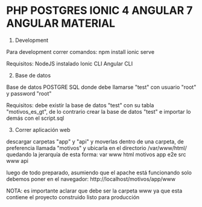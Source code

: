 # PHP POSTGRES IONIC 4 ANGULAR 7 ANGULAR MATERIAL

1. Development

Para development correr comandos:
npm install
ionic serve

Requisitos:
NodeJS instalado
Ionic CLI
Angular CLI

2. Base de datos

Base de datos POSTGRE SQL donde debe llamarse "test" con usuario "root" y password "root"

Requisitos:
debe existir la base de datos "test" con su tabla "motivos_es_gt", de lo contrario crear la base de datos "test" e importar lo demás con el script.sql

3. Correr aplicación web

descargar carpetas "app" y "api" y moverlas dentro de una carpeta, de preferencia llamada "motivos" y ubicarla en el directorio /var/www/html/ 
quedando la jerarquía de esta forma:
var
    www
        html
            motivos
                app
                    e2e
                    src
                    www
                api

luego de todo preparado, asumiendo que el apache está funcionando solo debemos poner en el navegador: http://localhost/motivos/app/www

NOTA: es importante aclarar que debe ser la carpeta www ya que esta contiene el proyecto construido listo para producción